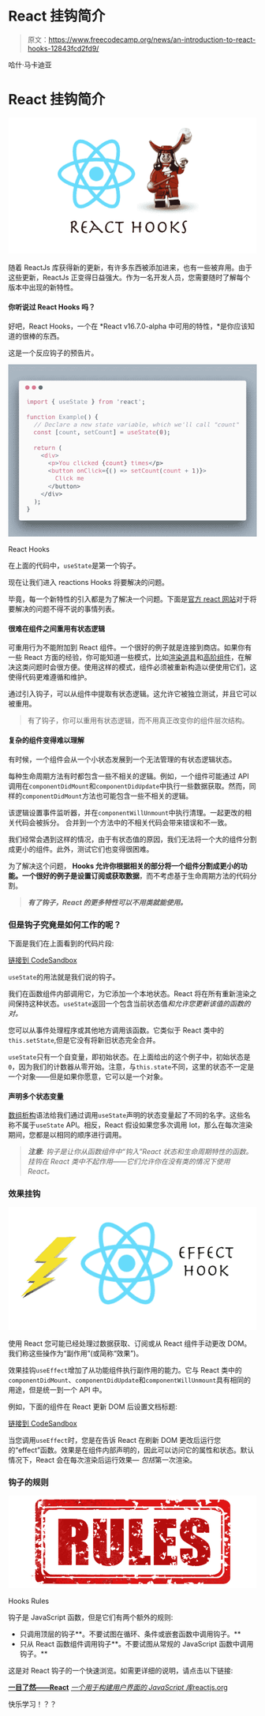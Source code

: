 # React 挂钩简介

> 原文：<https://www.freecodecamp.org/news/an-introduction-to-react-hooks-12843fcd2fd9/>

哈什·马卡迪亚

# React 挂钩简介

![1*lTaYmnmt1NdkNFh7u6zzkw](img/b73f5adae6c16492760ed70bf9ba2263.png)

随着 ReactJs 库获得新的更新，有许多东西被添加进来，也有一些被弃用。由于这些更新，ReactJs 正变得日益强大。作为一名开发人员，您需要随时了解每个版本中出现的新特性。

#### 你听说过 React Hooks 吗？

好吧，React Hooks，一个在 *React v16.7.0-alpha 中可用的特性，*是你应该知道的很棒的东西。

这是一个反应钩子的预告片。

![1*ap02eQb0KjTorrDDuq06UQ](img/17c5a99773a4423f290868dcc99a1433.png)

React Hooks

在上面的代码中，`useState`是第一个钩子。

现在让我们进入 reactions Hooks 将要解决的问题。

毕竟，每一个新特性的引入都是为了解决一个问题。下面是[官方 react 网站](https://reactjs.org/docs/hooks-intro.html)对于将要解决的问题不得不说的事情列表。

#### 很难在组件之间重用有状态逻辑

可重用行为不能附加到 React 组件。一个很好的例子就是连接到商店。如果你有一些 React 方面的经验，你可能知道一些模式，比如[渲染道具](https://reactjs.org/docs/render-props.html)和[高阶组件](https://reactjs.org/docs/higher-order-components.html)，在解决这类问题时会很方便。使用这样的模式，组件必须被重新构造以便使用它们，这使得代码更难遵循和维护。

通过引入钩子，可以从组件中提取有状态逻辑。这允许它被独立测试，并且它可以被重用。

> 有了钩子，你可以重用有状态逻辑，而不用真正改变你的组件层次结构。

#### 复杂的组件变得难以理解

有时候，一个组件会从一个小状态发展到一个无法管理的有状态逻辑状态。

每种生命周期方法有时都包含一些不相关的逻辑。例如，一个组件可能通过 API 调用在`componentDidMount`和`componentDidUpdate`中执行一些数据获取。然而，同样的`componentDidMount`方法也可能包含一些不相关的逻辑。

该逻辑设置事件监听器，并在`componentWillUnmount`中执行清理。一起更改的相关代码会被拆分。
合并到一个方法中的不相关代码会带来错误和不一致。

我们经常会遇到这样的情况，由于有状态值的原因，我们无法将一个大的组件分割成更小的组件。此外，测试它们也变得很困难。

为了解决这个问题， **Hooks 允许你根据相关的部分将一个组件分割成更小的功能。一个很好的例子是设置订阅或获取数据**，而不考虑基于生命周期方法的代码分割。

> ***有了钩子，React 的更多特性可以不用类就能使用。***

### 但是钩子究竟是如何工作的呢？

下面是我们在上面看到的代码片段:

[链接到 CodeSandbox](https://codesandbox.io/s/lpokw8ox67)

`useState`的用法就是我们说的钩子。

我们在函数组件内部调用它，为它添加一个本地状态。React 将在所有重新渲染之间保持这种状态。`useState`返回一个包含当前状态值*和允许您更新该值的函数的对。*

您可以从事件处理程序或其他地方调用该函数。它类似于 React 类中的`this.setState`,但是它没有将新旧状态完全合并。

`useState`只有一个自变量，即初始状态。在上面给出的这个例子中，初始状态是`0`，因为我们的计数器从零开始。注意，与`this.state`不同，这里的状态不一定是一个对象——但是如果你愿意，它可以是一个对象。

#### 声明多个状态变量

[数组析构](https://developer.mozilla.org/en-US/docs/Web/JavaScript/Reference/Operators/Destructuring_assignment#Array_destructuring)语法给我们通过调用`useState`声明的状态变量起了不同的名字。这些名称不属于`useState` API。相反，React 假设如果您多次调用 lot，那么在每次渲染期间，您都是以相同的顺序进行调用。

> ***注意:*** *钩子是让你从函数组件中“钩入”React 状态和生命周期特性的函数。挂钩在 React 类中不起作用——它们允许你在没有类的情况下使用 React。*

### 效果挂钩

![1*jy77wO7iZp8OFCn8_WCMPw](img/8fca4c703d92737b6b692598e4f203d0.png)

使用 React 您可能已经处理过数据获取、订阅或从 React 组件手动更改 DOM。我们称这些操作为“副作用”(或简称“效果”)。

效果挂钩`useEffect`增加了从功能组件执行副作用的能力。它与 React 类中的`componentDidMount`、`componentDidUpdate`和`componentWillUnmount`具有相同的用途，但是统一到一个 API 中。

例如，下面的组件在 React 更新 DOM 后设置文档标题:

[链接到 CodeSandbox](https://wn8q6741xl.codesandbox.io/)

当您调用`useEffect`时，您是在告诉 React 在刷新 DOM 更改后运行您的“effect”函数。效果是在组件内部声明的，因此可以访问它的属性和状态。默认情况下，React 会在每次渲染后运行效果— *包括*第一次渲染。

### 钩子的规则

![1*f4sJzaPTgNR0g95mmVCI3g](img/c7df258f828637f8c10a5ad44721435c.png)

Hooks Rules

钩子是 JavaScript 函数，但是它们有两个额外的规则:

*   只调用顶层的钩子**。不要试图在循环、条件或嵌套函数中调用钩子。**
*   只从 React 函数组件调用钩子**。不要试图从常规的 JavaScript 函数中调用钩子。**

这是对 React 钩子的一个快速浏览。如需更详细的说明，请点击以下链接:

[**一目了然——React**](https://reactjs.org/docs/hooks-overview.html)
[*一个用于构建用户界面的 JavaScript 库*reactjs.org](https://reactjs.org/docs/hooks-overview.html)

快乐学习！？？